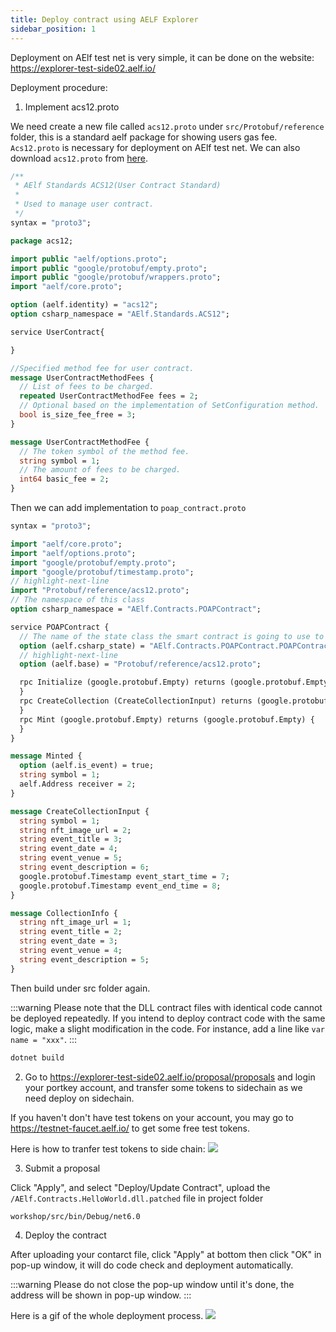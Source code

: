 ```yaml
---
title: Deploy contract using AELF Explorer
sidebar_position: 1
---
```


Deployment on AElf test net is very simple, it can be done on the website: https://explorer-test-side02.aelf.io/

Deployment procedure:

1. Implement acs12.proto

We need create a new file called `acs12.proto` under `src/Protobuf/reference` folder, this is a standard aelf package for showing users gas fee. `Acs12.proto` is necessary for deployment on AElf test net.
We can also download `acs12.proto` from [here](https://github.com/AElfProject/AElf/blob/dev/protobuf/acs12.proto).

```protobuf copy
/**
 * AElf Standards ACS12(User Contract Standard)
 *
 * Used to manage user contract.
 */
syntax = "proto3";

package acs12;

import public "aelf/options.proto";
import public "google/protobuf/empty.proto";
import public "google/protobuf/wrappers.proto";
import "aelf/core.proto";

option (aelf.identity) = "acs12";
option csharp_namespace = "AElf.Standards.ACS12";

service UserContract{

}

//Specified method fee for user contract.
message UserContractMethodFees {
  // List of fees to be charged.
  repeated UserContractMethodFee fees = 2;
  // Optional based on the implementation of SetConfiguration method.
  bool is_size_fee_free = 3;
}

message UserContractMethodFee {
  // The token symbol of the method fee.
  string symbol = 1;
  // The amount of fees to be charged.
  int64 basic_fee = 2;
}
```

Then we can add implementation to `poap_contract.proto`

```protobuf copy
syntax = "proto3";

import "aelf/core.proto";
import "aelf/options.proto";
import "google/protobuf/empty.proto";
import "google/protobuf/timestamp.proto";
// highlight-next-line
import "Protobuf/reference/acs12.proto";
// The namespace of this class
option csharp_namespace = "AElf.Contracts.POAPContract";

service POAPContract {
  // The name of the state class the smart contract is going to use to access blockchain state
  option (aelf.csharp_state) = "AElf.Contracts.POAPContract.POAPContractState";
  // highlight-next-line
  option (aelf.base) = "Protobuf/reference/acs12.proto";

  rpc Initialize (google.protobuf.Empty) returns (google.protobuf.Empty) {
  }
  rpc CreateCollection (CreateCollectionInput) returns (google.protobuf.Empty) {
  }
  rpc Mint (google.protobuf.Empty) returns (google.protobuf.Empty) {
  }
}

message Minted {
  option (aelf.is_event) = true;
  string symbol = 1;
  aelf.Address receiver = 2;
}

message CreateCollectionInput {
  string symbol = 1;
  string nft_image_url = 2;
  string event_title = 3;
  string event_date = 4;
  string event_venue = 5;
  string event_description = 6;
  google.protobuf.Timestamp event_start_time = 7;
  google.protobuf.Timestamp event_end_time = 8;
}

message CollectionInfo {
  string nft_image_url = 1;
  string event_title = 2;
  string event_date = 3;
  string event_venue = 4;
  string event_description = 5;
}
```

Then build under src folder again.

:::warning
Please note that the DLL contract files with identical code cannot be deployed repeatedly.
If you intend to deploy contract code with the same logic, make a slight modification in the code. For instance, add a line like `var name = "xxx"`.
:::

```bash copy
dotnet build
```


2. Go to https://explorer-test-side02.aelf.io/proposal/proposals and login your portkey account, and transfer some tokens to sidechain as we need deploy on sidechain.

If you haven't don't have test tokens on your account, you may go to https://testnet-faucet.aelf.io/ to get some free test tokens.

Here is how to tranfer test tokens to side chain:
![](/img/extension_sidechain.gif)

3. Submit a proposal

Click "Apply", and select "Deploy/Update Contract", upload the `/AElf.Contracts.HelloWorld.dll.patched` file in project folder

```bash copy
workshop/src/bin/Debug/net6.0
```

4. Deploy the contract

After uploading your contarct file, click "Apply" at bottom then click "OK" in pop-up window, it will do code check and deployment automatically.

:::warning
Please do not close the pop-up window until it's done, the address will be shown in pop-up window.
:::

Here is a gif of the whole deployment process.
![](/img/output.gif)
